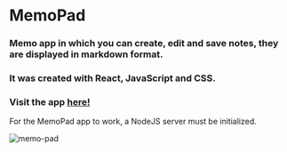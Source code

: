 # MemoPad

### Memo app in which you can create, edit and save notes, they are displayed in markdown format.
### It was created with React, JavaScript and CSS.

### Visit the app [here!](https://manueldilena.github.io/memo-pad/)

For the MemoPad app to work, a NodeJS server must be initialized.

![memo-pad](https://github.com/ManuelDiLena/memo-pad/assets/64201890/eaed73c1-bdc5-40b6-a0c8-5a13d8f39adf)


